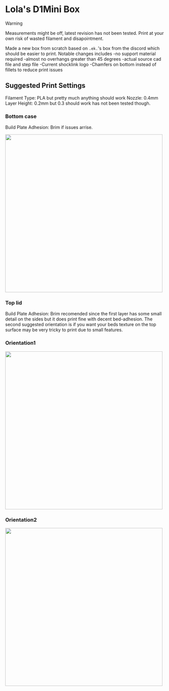 # Lola's D1Mini Box

> [!WARNING]  
> Measurements might be off, latest revision has not been tested. Print at your own risk of wasted filament and disapointment.


Made a new box from scratch based on `.ek.`'s box from the discord which should be easier to print.
Notable changes includes
-no support material required
-almost no overhangs greater than 45 degrees
-actual source cad file and step file 
-Current shocklink logo
-Chamfers on bottom instead of fillets to reduce print issues

## Suggested Print Settings
Filament Type: PLA but pretty much anything should work
Nozzle: 0.4mm
Layer Height: 0.2mm but 0.3 should work has not been tested though.

### Bottom case
Build Plate Adhesion: Brim if issues arrise.

<img src="Images/BottomCaseSuggestedOrientation.png" width="500">

### Top lid
Build Plate Adhesion: Brim recomended since the first layer has some small detail on the sides but it does print fine with decent bed-adhesion.
The second suggested orientation is if you want your beds texture on the top surface may be very tricky to print due to small features.
### Orientation1
<img src="Images/TopLidSuggestedOrientation1.png" width="500">

### Orientation2
<img src="Images/TopLidSuggestedOrientation2.png" width="500">
